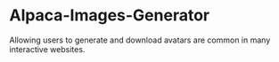 # Alpaca-Images-Generator
Allowing users to generate and download avatars are common in many interactive websites.

